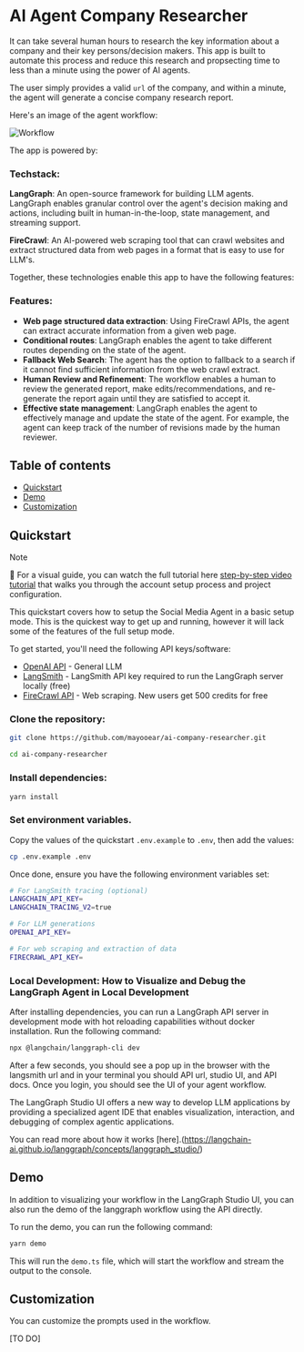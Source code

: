 # AI Agent Company Researcher

It can take several human hours to research the key information about a company and their key persons/decision makers. This app is built to automate this process and reduce this research and propsecting time to less than a minute using the power of AI agents.

The user simply provides a valid `url` of the company, and within a minute, the agent will generate a concise company research report.

Here's an image of the agent workflow:

![Workflow](./workflow.png)

The app is powered by:

### Techstack:

**LangGraph**: An open-source framework for building LLM agents. LangGraph enables granular control over the agent's decision making and actions, including built in human-in-the-loop, state management, and streaming support.

**FireCrawl**: An AI-powered web scraping tool that can crawl websites and extract structured data from web pages in a format that is easy to use for LLM's.

Together, these technologies enable this app to have the following features:

### Features:

- **Web page structured data extraction**: Using FireCrawl APIs, the agent can extract accurate information from a given web page.
- **Conditional routes**: LangGraph enables the agent to take different routes depending on the state of the agent.
- **Fallback Web Search**: The agent has the option to fallback to a search if it cannot find sufficient information from the web crawl extract.
- **Human Review and Refinement**: The workflow enables a human to review the generated report, make edits/recommendations, and re-generate the report again until they are satisfied to accept it.
- **Effective state management**: LangGraph enables the agent to effectively manage and update the state of the agent. For example, the agent can keep track of the number of revisions made by the human reviewer.

## Table of contents

- [Quickstart](#quickstart)
- [Demo](#demo)
- [Customization](#customization)

## Quickstart

> [!NOTE]
> 🎥 For a visual guide, you can watch the full tutorial here [step-by-step video tutorial](TBA) that walks you through the account setup process and project configuration.

This quickstart covers how to setup the Social Media Agent in a basic setup mode. This is the quickest way to get up and running, however it will lack some of the features of the full setup mode.

To get started, you'll need the following API keys/software:

- [OpenAI API](https://platform.openai.com/api-keys) - General LLM
- [LangSmith](https://smith.langchain.com/) - LangSmith API key required to run the LangGraph server locally (free)
- [FireCrawl API](https://www.firecrawl.dev/) - Web scraping. New users get 500 credits for free

### Clone the repository:

```bash
git clone https://github.com/mayooear/ai-company-researcher.git
```

```bash
cd ai-company-researcher
```

### Install dependencies:

```bash
yarn install
```

### Set environment variables.

Copy the values of the quickstart `.env.example` to `.env`, then add the values:

```bash
cp .env.example .env
```

Once done, ensure you have the following environment variables set:

```bash
# For LangSmith tracing (optional)
LANGCHAIN_API_KEY=
LANGCHAIN_TRACING_V2=true

# For LLM generations
OPENAI_API_KEY=

# For web scraping and extraction of data
FIRECRAWL_API_KEY=

```

### Local Development: How to Visualize and Debug the LangGraph Agent in Local Development

After installing dependencies, you can run a LangGraph API server in development mode with hot reloading capabilities without docker installation. Run the following command:

```bash
npx @langchain/langgraph-cli dev
```

After a few seconds, you should see a pop up in the browser with the langsmith url and in your terminal you should API url, studio UI, and API docs. Once you login, you should see the UI of your agent workflow.

The LangGraph Studio UI offers a new way to develop LLM applications by providing a specialized agent IDE that enables visualization, interaction, and debugging of complex agentic applications.

You can read more about how it works [here].(https://langchain-ai.github.io/langgraph/concepts/langgraph_studio/)

## Demo

In addition to visualizing your workflow in the LangGraph Studio UI, you can also run the demo of the langgraph workflow using the API directly.

To run the demo, you can run the following command:

```bash
yarn demo
```

This will run the `demo.ts` file, which will start the workflow and stream the output to the console.

## Customization

You can customize the prompts used in the workflow.

[TO DO]
